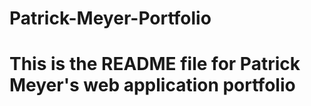 # Patrick-Meyer-Portfolio

# This is the README file for Patrick Meyer's web application portfolio

